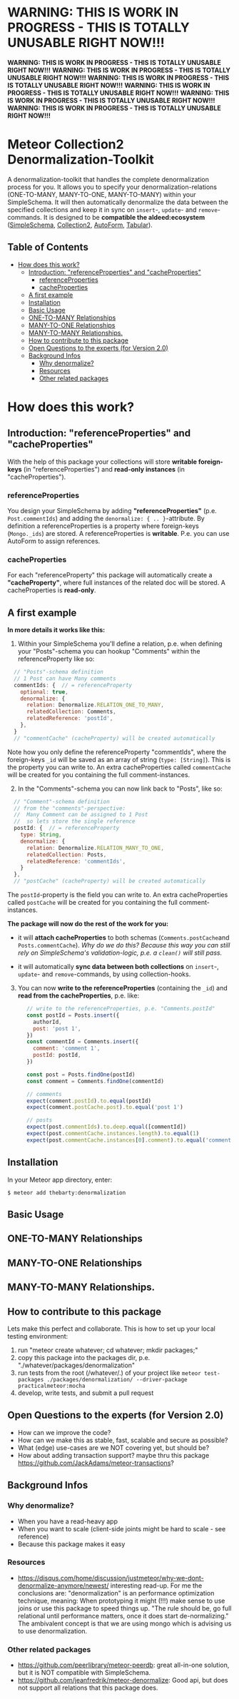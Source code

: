 # WARNING: THIS IS WORK IN PROGRESS - THIS IS TOTALLY UNUSABLE RIGHT NOW!!!

**WARNING: THIS IS WORK IN PROGRESS - THIS IS TOTALLY UNUSABLE RIGHT NOW!!!**
**WARNING: THIS IS WORK IN PROGRESS - THIS IS TOTALLY UNUSABLE RIGHT NOW!!!**
**WARNING: THIS IS WORK IN PROGRESS - THIS IS TOTALLY UNUSABLE RIGHT NOW!!!**
**WARNING: THIS IS WORK IN PROGRESS - THIS IS TOTALLY UNUSABLE RIGHT NOW!!!**
**WARNING: THIS IS WORK IN PROGRESS - THIS IS TOTALLY UNUSABLE RIGHT NOW!!!**
**WARNING: THIS IS WORK IN PROGRESS - THIS IS TOTALLY UNUSABLE RIGHT NOW!!!**

# Meteor Collection2 Denormalization-Toolkit

A denormalization-toolkit that handles the complete denormalization process for you. It allows you to specify your denormalization-relations (ONE-TO-MANY, MANY-TO-ONE, MANY-TO-MANY) within your SimpleSchema. It will then automatically denormalize the data between the specified collections and keep it in sync on ``insert``-, ``update``- and ``remove``-commands. It is designed to be **compatible the aldeed:ecosystem** ([SimpleSchema](https://github.com/aldeed/meteor-simple-schema), [Collection2](https://github.com/aldeed/meteor-collection2), [AutoForm](https://github.com/aldeed/meteor-autoform), [Tabular](https://github.com/aldeed/meteor-tabular/)).


## Table of Contents

<!-- START doctoc generated TOC please keep comment here to allow auto update -->
<!-- DON'T EDIT THIS SECTION, INSTEAD RE-RUN doctoc TO UPDATE -->


- [How does this work?](#how-does-this-work)
  - [Introduction: "referenceProperties" and "cacheProperties"](#introduction-referenceproperties-and-cacheproperties)
    - [referenceProperties](#referenceproperties)
    - [cacheProperties](#cacheproperties)
  - [A first example](#a-first-example)
  - [Installation](#installation)
  - [Basic Usage](#basic-usage)
  - [ONE-TO-MANY Relationships](#one-to-many-relationships)
  - [MANY-TO-ONE Relationships](#many-to-one-relationships)
  - [MANY-TO-MANY Relationships.](#many-to-many-relationships)
  - [How to contribute to this package](#how-to-contribute-to-this-package)
  - [Open Questions to the experts (for Version 2.0)](#open-questions-to-the-experts-for-version-20)
  - [Background Infos](#background-infos)
    - [Why denormalize?](#why-denormalize)
    - [Resources](#resources)
    - [Other related packages](#other-related-packages)

<!-- END doctoc generated TOC please keep comment here to allow auto update -->

# How does this work?

## Introduction: "referenceProperties" and "cacheProperties"

With the help of this package your collections will store **writable foreign-keys** (in "referenceProperties") and **read-only instances** (in "cacheProperties").

### referenceProperties
You design your SimpleSchema by adding **"referenceProperties"** (p.e. ``Post.commentIds``) and adding the ``denormalize: { .. }``-attribute. By definition a referenceProperties is a property where foreign-keys (``Mongo._ids``) are stored. A referenceProperties is **writable**. P.e. you can use AutoForm to assign references.

### cacheProperties
For each "referenceProperty" this package will automatically create a **"cacheProperty"**, where full instances of the related doc will be stored. A cacheProperties is **read-only**.

## A first example

**In more details it works like this:**
 1. Within your SimpleSchema you'll define a relation, p.e. when defining your "Posts"-schema you can hookup "Comments" within the referenceProperty like so:
```js
  // "Posts"-schema definition
  // 1 Post can have Many comments
  commentIds: {  // = referenceProperty
    optional: true,
    denormalize: {
      relation: Denormalize.RELATION_ONE_TO_MANY,
      relatedCollection: Comments,
      relatedReference: 'postId',
    },
  }
  // "commentCache" (cacheProperty) will be created automatically
```
 
 Note how you only define the referenceProperty "commentIds", where the foreign-keys ``_id`` will be saved as an array of string (``type: [String]``). This is the property you can write to. An extra cacheProperties called ``commentCache`` will be created for you containing the full comment-instances.

  2. In the "Comments"-schema you can now link back to "Posts", like so:
```js
  // "Comment"-schema definition
  // from the "comments"-perspective:
  //  Many Comment can be assigned to 1 Post
  //  so lets store the single reference
  postId: {  // = referenceProperty
    type: String,
    denormalize: {
      relation: Denormalize.RELATION_MANY_TO_ONE,
      relatedCollection: Posts,
      relatedReference: 'commentIds',
  	}
  },
  // "postCache" (cacheProperty) will be created automatically
```

The ``postId``-property is the field you can write to. An extra cacheProperties called ``postCache`` will be created for you containing the full comment-instances.

**The package will now do the rest of the work for you:**

  * it will **attach cacheProperties** to both schemas (``Comments.postCache``and ``Posts.commentCache``). *Why do we do this? Because this way you can still rely on SimpleSchema's validation-logic, p.e. a ``clean()`` will still pass.*
  
  * it will automatically **sync data between both collections** on ``insert``-, ``update``- and ``remove``-commands, by using collection-hooks.

  3. You can now **write to the referenceProperties** (containing the ``_id``) and **read from the cacheProperties**, p.e. like:

```js
	  // write to the referenceProperties, p.e. "Comments.postId"
      const postId = Posts.insert({
        authorId,
        post: 'post 1',
      })
      const commentId = Comments.insert({
        comment: 'comment 1',
        postId: postId,
      })

      const post = Posts.findOne(postId)
      const comment = Comments.findOne(commentId)

      // comments
      expect(comment.postId).to.equal(postId)
      expect(comment.postCache.post).to.equal('post 1')

      // posts
      expect(post.commentIds).to.deep.equal([commentId])
      expect(post.commentCache.instances.length).to.equal(1)
      expect(post.commentCache.instances[0].comment).to.equal('comment 1')
```

## Installation

In your Meteor app directory, enter:

```
$ meteor add thebarty:denormalization
```

## Basic Usage

## ONE-TO-MANY Relationships

## MANY-TO-ONE Relationships

## MANY-TO-MANY Relationships.

## How to contribute to this package
Lets make this perfect and collaborate. This is how to set up your local testing environment:
 1. run "meteor create whatever; cd whatever; mkdir packages;"
 2. copy this package into the packages dir, p.e. "./whatever/packages/denormalization"
 3. run tests from the root (/whatever/.) of your project like ``meteor test-packages ./packages/denormalization/ --driver-package practicalmeteor:mocha``
 4. develop, write tests, and submit a pull request

## Open Questions to the experts (for Version 2.0)
 * How can we improve the code?
 * How can we make this as stable, fast, scalable and secure as possible?
 * What (edge) use-cases are we NOT covering yet, but should be?
 * How about adding transaction support? maybe thru this package https://github.com/JackAdams/meteor-transactions?

## Background Infos

### Why denormalize?
 * When you have a read-heavy app
 * When you want to scale (client-side joints might be hard to scale - see reference)
 * Because this package makes it easy

### Resources
 * https://disqus.com/home/discussion/justmeteor/why-we-dont-denormalize-anymore/newest/ interesting read-up. For me the conclusions are: "denormalization" is an performance optimization technique, meaning: When prototyping it might (!!!) make sense to use joins or use this package to speed things up. "The rule should be, go full relational until performance matters, once it does start de-normalizing." The ambivalent concept is that we are using mongo which is advising us to use denormalization.

### Other related packages
* https://github.com/peerlibrary/meteor-peerdb: great all-in-one solution, but it is NOT compatible with SimpleSchema.
* https://github.com/jeanfredrik/meteor-denormalize: Good api, but does not support all relations that this package does.
